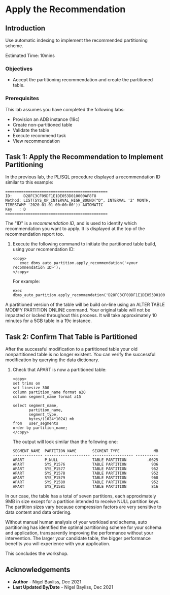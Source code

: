 # Apply the Recommendation

## Introduction

Use automatic indexing to implement the recommended partitioning scheme.

Estimated Time: 10mins

### Objectives
- Accept the partitioning recommendation and create the partitioned table.

### Prerequisites
This lab assumes you have completed the following labs:

- Provision an ADB instance (19c)
- Create non-partitioned table
- Validate the table
- Execute recommend task
- View recommendation

## Task 1: Apply the Recommendation to Implement Partitioning

In the previous lab, the PL/SQL procedure displayed a recommendation ID similar to this example:

`````
=============================================
ID:     D28FC3CF09DF1E1DE053D010000AF8F8
Method: LIST(SYS_OP_INTERVAL_HIGH_BOUND("D", INTERVAL '2' MONTH, TIMESTAMP '2020-01-01 00:00:00')) AUTOMATIC 
Key   : D
=============================================
`````

The "ID" is a *recommendation ID*, and is used to identify which recommendation you want to apply. It is displayed at the top of the recommendation report too.

1. Execute the following command to initiate the partitioned table build, using your recomendation ID:

    ````
    <copy>
       exec dbms_auto_partition.apply_recommendation('<your recommendation ID>');
    </copy>
    ````
    For example:

    ````
    exec dbms_auto_partition.apply_recommendation('D28FC3CF09DF1E1DE053D010000AF8F8');
    ````


A partitioned version of the table will be build on-line using an ALTER TABLE MODIFY PARTITION ONLINE command. Your original table will not be impacted or locked throughout this process. It will take approximately 10 minutes for a 5GB table in a 19c instance.

## Task 2: Confirm That Table is Partitioned

After the successful modification to a partitioned table your old nonpartitioned table is no longer existent. You can verify the successful modification by querying the data dictionary.

1. Check that APART is now a partitioned table:

    ````
    <copy>
    set trims on
    set linesize 300
    column partition_name format a20
    column segment_name format a15
    
    select segment_name,
           partition_name,
           segment_type,
           bytes/(1024*1024) mb
    from   user_segments
    order by partition_name;
    </copy>
    ````
    The output will look similar than the following one:

    `````
    SEGMENT_NAME  PARTITION_NAME       SEGMENT_TYPE               MB
    ------------- -------------------- ------------------ ----------
    APART         P_NULL               TABLE PARTITION         .0625
    APART         SYS_P1576            TABLE PARTITION           936
    APART         SYS_P1577            TABLE PARTITION           952
    APART         SYS_P1578            TABLE PARTITION           952
    APART         SYS_P1579            TABLE PARTITION           968
    APART         SYS_P1580            TABLE PARTITION           952
    APART         SYS_P1581            TABLE PARTITION           816
    `````

In our case, the table has a total of seven partitions, each approximately 9MB in size except for a partition intended to receive NULL partition keys. The partition sizes vary because compression factors are very sensitive to data content and data ordering.

Without manual human analysis of your workload and schema, auto partitioning has identified the optimal partitioning scheme for your schema and application, transparently improving the performance without your intervention. The larger your candidate table, the bigger performance benefits you will experience with your application.    

This concludes the workshop.

## Acknowledgements
* **Author** - Nigel Bayliss, Dec 2021 
* **Last Updated By/Date** - Nigel Bayliss, Dec 2021
